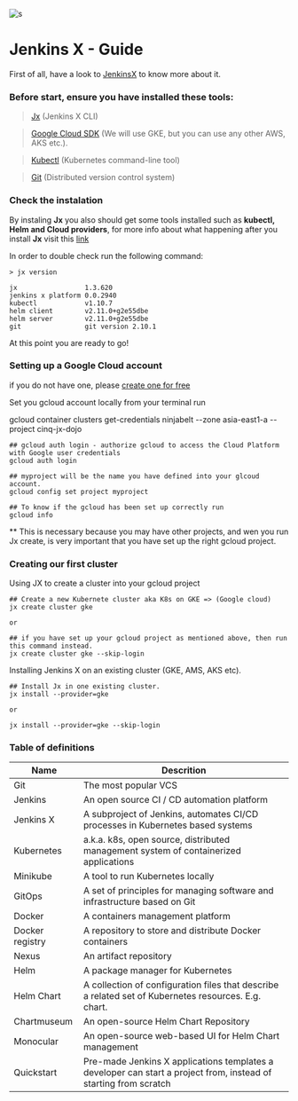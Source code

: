![s](https://static.imasters.com.br/wp-content/uploads/2018/07/25101608/Jenkins-X-uma-nova-soluc%CC%A7a%CC%83o-de-CICD-para-Kubernetes-%E2%80%93-Parte-02.jpg)

# Jenkins X - Guide

First of all, have a look to [JenkinsX](https://jenkins-x.io) to know more about it.


### Before start, ensure you have installed these tools:

> [Jx](https://jenkins-x.io/getting-started/install/) (Jenkins X CLI)

> [Google Cloud SDK](https://cloud.google.com/sdk/docs/quickstarts) (We will use GKE, but you can use any other AWS, AKS etc.).

> [Kubectl](https://kubernetes.io/docs/tasks/tools/install-kubectl/) (Kubernetes command-line tool)

> [Git](https://git-scm.com/) (Distributed version control system)


### Check the instalation

By instaling **Jx** you also should get some tools installed such as **kubectl, Helm and Cloud providers**, for more info about what happening after you install **Jx** visit this [link](https://jenkins-x.io/getting-started/install-on-cluster-what-happens/)

In order to double check run the following command:

```
> jx version

jx                 1.3.620
jenkins x platform 0.0.2940
kubectl            v1.10.7
helm client        v2.11.0+g2e55dbe
helm server        v2.11.0+g2e55dbe
git                git version 2.10.1

```
At this point you are ready to go!

###  Setting up a Google Cloud account 

if you do not have one, please [create one for free](https://cloud.google.com/free/)

Set you gcloud account locally from your terminal run

gcloud container clusters get-credentials ninjabelt --zone asia-east1-a --project cinq-jx-dojo

```
## gcloud auth login - authorize gcloud to access the Cloud Platform with Google user credentials
gcloud auth login

## myproject will be the name you have defined into your glcoud account.
gcloud config set project myproject

## To know if the gcloud has been set up correctly run 
gcloud info

```

** This is necessary because you may have other projects, and wen you run Jx create, is very important that you have set up the right gcloud project.

### Creating our first cluster

Using JX to create a cluster into your gcloud project
```
## Create a new Kubernete cluster aka K8s on GKE => (Google cloud)
jx create cluster gke

or

## if you have set up your gcloud project as mentioned above, then run this command instead.
jx create cluster gke --skip-login

```

Installing Jenkins X on an existing cluster (GKE, AMS, AKS etc).

```
## Install Jx in one existing cluster.
jx install --provider=gke

or

jx install --provider=gke --skip-login

```


### Table of definitions

Name                | Descrition
------------------  | --------------------
Git                 | The most popular VCS 
Jenkins             | An open source CI / CD automation platform
Jenkins X	          | A subproject of Jenkins, automates CI/CD processes in Kubernetes based systems
Kubernetes          | a.k.a. k8s, open source, distributed management system of containerized applications
Minikube            | A tool to run Kubernetes locally
GitOps              | A set of principles for managing software and infrastructure based on Git
Docker              | A containers management platform
Docker registry     |	A repository to store and distribute Docker containers
Nexus	              | An artifact repository
Helm	              | A package manager for Kubernetes
Helm Chart          | A collection of configuration files that describe a related set of Kubernetes resources. E.g. chart.
Chartmuseum	        | An open-source Helm Chart Repository
Monocular	          | An open-source web-based UI for Helm Chart management
Quickstart          | Pre-made Jenkins X applications templates a developer can start a project from, instead of starting from scratch



